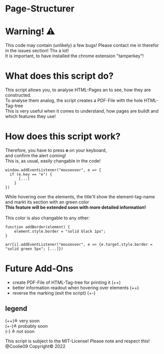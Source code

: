 # Page-Structurer
# Warning! ⚠️
This code may contain (unlikely) a few bugs! Please contact me in therefor in the issues section! Thx a lot! <br>
It is important, to have installed the chrome extension "tamperkey"!

# What does this script do?
This script allows you, to analyse HTML-Pages an to see, how they are constructed. <br>
To analyse them analog, the script creates a PDF-File with the hole HTML-Tag-tree <br>
This is very useful when it comes to understand, how pages are buildt and which features they use! <br>
# How does this script work? 
Therefore, you have to press <b> e </b> on your keyboard, <br>
and confirm the alert coming! <br>
This is, as usual, easily changable in the code! 
``` 
window.addEventListener("mouseover", e => { 
  if (e.key == "e") {
      [...]
    }
})
```
While hovering over the elements, the title'll show the element-tag-name and markt its section with an green color <br>
<strong>This feature will be extended soon with more detailed information!</strong><br>
<br>
This color is also changable to any other:
```
function addBorder(element) {
    element.style.border = "solid black 1px";
}

arr[i].addEventListener("mouseover", e => {e.target.style.border = "solid green 5px"; [...]})
```

# Future Add-Ons
- create PDF-File of HTML-Tag-tree for printing it (++)
- better information readout when hovering over elements (++)
- reverse the marking (exit the script) (+-)

## legend
(++)≙ very soon <br>
(+-)≙ probably soon <br>
(-) ≙ not soon
<br>


This script is subject to the MIT-License! Please note and respect this!<br>
@Coolie09 Copyright© 2022

